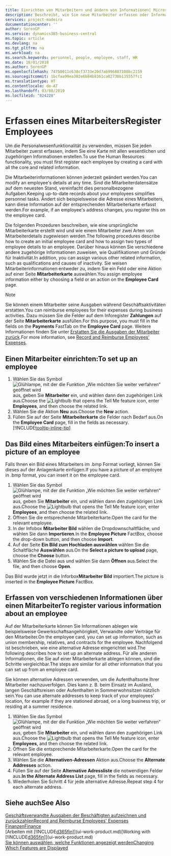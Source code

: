 ```yaml
---
title: Einrichten von Mitarbeitern und ändern von Informationen| Microsoft Docs
description: Beschreibt, wie Sie neue Mitarbeiter erfassen oder Informationen für vorhandene Mitarbeiter bearbeiten.
services: project-madeira
documentationcenter: ''
author: SorenGP
ms.service: dynamics365-business-central
ms.topic: article
ms.devlang: na
ms.tgt_pltfrm: na
ms.workload: na
ms.search.keywords: personnel, people, employee, staff, HR
ms.date: 10/01/2018
ms.author: SorenGP
ms.openlocfilehash: 74750011c638cf3733e20d7ab996887108bc2159
ms.sourcegitcommit: 1bcfaa99ea302e6b84b8361ca02730b135557fc1
ms.translationtype: HT
ms.contentlocale: de-AT
ms.lasthandoff: 03/08/2019
ms.locfileid: "824228"
---
```

# <a name="register-employees"></a><span data-ttu-id="3c270-103">Erfassen eines Mitarbeiters</span><span class="sxs-lookup"><span data-stu-id="3c270-103">Register Employees</span></span>
<span data-ttu-id="3c270-104">Um die Personalwesenfunktionalität zu verwenden, müssen Sie jeden Mitarbeiter zuerst erfassen, indem Sie eine Karte mit allen wesentlichen und zugehörigen Informationen erstellen.</span><span class="sxs-lookup"><span data-stu-id="3c270-104">To use the Human Resources functionality, you must first register each employee by creating a card with all the core and related information.</span></span>

<span data-ttu-id="3c270-105">Die Mitarbeiterinformationen können jederzeit geändert werden.</span><span class="sxs-lookup"><span data-stu-id="3c270-105">You can modify an employee's details at any time.</span></span> <span data-ttu-id="3c270-106">Sind die Mitarbeiterdatensätze auf dem neuesten Stand, vereinfacht dies personalbezogene Aufgaben.</span><span class="sxs-lookup"><span data-stu-id="3c270-106">Keeping up-to-date records about your employees simplifies personnel tasks.</span></span> <span data-ttu-id="3c270-107">Ändert sich beispielsweise die Adresse eines Mitarbeiters, kann diese Information auf der entsprechenden Mitarbeiterkarte erfasst werden.</span><span class="sxs-lookup"><span data-stu-id="3c270-107">For example, if an employee's address changes, you register this on the employee card.</span></span>

<span data-ttu-id="3c270-108">Die folgenden Prozeduren beschreiben, wie eine ursprüngliche Mitarbeiterkarte erstellt wird und wie einem Mitarbeiter zwei Arten von Mitarbeiterdetails zugewiesen werden.</span><span class="sxs-lookup"><span data-stu-id="3c270-108">The following procedures describe how to create an initial employee card and how to assign two types of employee details to an employee.</span></span> <span data-ttu-id="3c270-109">Darüber hinaus können Sie verschiedene andere zugehörige Informationen zuweisen, wie Qualifikationen und Gründe für Inaktivität.</span><span class="sxs-lookup"><span data-stu-id="3c270-109">In addition, you can assign various other related information, such as qualifications and causes of inactivity.</span></span> <span data-ttu-id="3c270-110">Sie weisen Mitarbeiterinformationen entweder zu, indem Sie ein Feld oder eine Aktion auf einer Seite **Mitarbeiterkarte** auswählen.</span><span class="sxs-lookup"><span data-stu-id="3c270-110">You assign employee information either by choosing a field or an action on the **Employee Card** page.</span></span>

> [!NOTE]  
> <span data-ttu-id="3c270-111">Sie können einem Mitarbeiter seine Ausgaben während Geschäftsaktivitäten erstatten.</span><span class="sxs-lookup"><span data-stu-id="3c270-111">You can reimburse employees for their expenses during business activities.</span></span> <span data-ttu-id="3c270-112">Dazu müssen Sie die Felder auf dem Inforegister **Zahlungen** auf der Seite **Mitarbeiterkarte** ausfüllen.</span><span class="sxs-lookup"><span data-stu-id="3c270-112">For this purpose, you must fill in the fields on the **Payments** FastTab on the **Employee Card** page.</span></span> <span data-ttu-id="3c270-113">Weitere Informationen finden Sie unter [Erstatten Sie die Ausgaben der Mitarbeiter zurück](finance-how-record-reimburse-employee-expenses.md).</span><span class="sxs-lookup"><span data-stu-id="3c270-113">For more information, see [Record and Reimburse Employees' Expenses](finance-how-record-reimburse-employee-expenses.md).</span></span>

## <a name="to-set-up-an-employee"></a><span data-ttu-id="3c270-114">Einen Mitarbeiter einrichten:</span><span class="sxs-lookup"><span data-stu-id="3c270-114">To set up an employee</span></span>
1. <span data-ttu-id="3c270-115">Wählen Sie das Symbol ![Glühlampe, mit der die Funktion „Wie möchten Sie weiter verfahren“ geöffnet wird](media/ui-search/search_small.png "Wie möchten Sie weiter verfahren?") aus, geben Sie **Mitarbeiter** ein, und wählen dann den zugehörigen Link aus.</span><span class="sxs-lookup"><span data-stu-id="3c270-115">Choose the ![Lightbulb that opens the Tell Me feature](media/ui-search/search_small.png "Tell me what you want to do") icon, enter **Employees**, and then choose the related link.</span></span>
2. <span data-ttu-id="3c270-116">Wählen Sie die Aktion **Neu** aus.</span><span class="sxs-lookup"><span data-stu-id="3c270-116">Choose the **New** action.</span></span>
3. <span data-ttu-id="3c270-117">Füllen Sie auf der Seite **Mitarbeiterkarte** die Felder nach Bedarf aus.</span><span class="sxs-lookup"><span data-stu-id="3c270-117">On the **Employee Card** page, fill in the fields as necessary.</span></span> [!INCLUDE[tooltip-inline-tip](includes/tooltip-inline-tip_md.md)]

## <a name="to-insert-a-picture-of-an-employee"></a><span data-ttu-id="3c270-118">Das Bild eines Mitarbeiters einfügen:</span><span class="sxs-lookup"><span data-stu-id="3c270-118">To insert a picture of an employee</span></span>
<span data-ttu-id="3c270-119">Falls Ihnen ein Bild eines Mitarbeiters im .bmp Format vorliegt,  können Sie dieses auf der Anlagenkarte einfügen.</span><span class="sxs-lookup"><span data-stu-id="3c270-119">If you have a picture of an employee in .bmp format, you can insert it on the employee card.</span></span>

1. <span data-ttu-id="3c270-120">Wählen Sie das Symbol ![Glühlampe, mit der die Funktion „Wie möchten Sie weiter verfahren“ geöffnet wird](media/ui-search/search_small.png "Wie möchten Sie weiter verfahren?") aus, geben Sie **Mitarbeiter** ein, und wählen dann den zugehörigen Link aus.</span><span class="sxs-lookup"><span data-stu-id="3c270-120">Choose the ![Lightbulb that opens the Tell Me feature](media/ui-search/search_small.png "Tell me what you want to do") icon, enter **Employees**, and then choose the related link.</span></span>
2. <span data-ttu-id="3c270-121">Öffnen Sie die entsprechende Mitarbeiterkarte.</span><span class="sxs-lookup"><span data-stu-id="3c270-121">Open the card for the relevant employee.</span></span>
3. <span data-ttu-id="3c270-122">In der Infobox **Mitarbeiter Bild** wählen die Dropdownschaltfläche, und wählen Sie dann **Importieren**.</span><span class="sxs-lookup"><span data-stu-id="3c270-122">In the **Employee Picture** FactBox, choose the drop-down button, and then choose **Import**.</span></span>
4. <span data-ttu-id="3c270-123">Auf der Seite **Ein Bild zum Hochladen auswählen** wählen Sie die Schaltfläche **Auswählen** aus.</span><span class="sxs-lookup"><span data-stu-id="3c270-123">On the **Select a picture to upload** page, choose the **Choose** button.</span></span>
5. <span data-ttu-id="3c270-124">Wählen Sie die Datei aus und wählen Sie dann **Öffnen** aus.</span><span class="sxs-lookup"><span data-stu-id="3c270-124">Select the file, and then choose **Open**.</span></span>

<span data-ttu-id="3c270-125">Das Bild wurde jetzt in die Inforbox**Mitarbeiter Bild** importiert.</span><span class="sxs-lookup"><span data-stu-id="3c270-125">The picture is inserted in the **Employee Picture** FactBox.</span></span>

## <a name="to-register-various-information-about-an-employee"></a><span data-ttu-id="3c270-126">Erfassen von verschiedenen Informationen über einen Mitarbeiter</span><span class="sxs-lookup"><span data-stu-id="3c270-126">To register various information about an employee</span></span>
<span data-ttu-id="3c270-127">Auf der Mitarbeiterkarte können Sie Informationen ablegen wie beispielsweise Gewerkschaftsangehörigkeit, Verwandte oder Verträge für den Mitarbeiter.</span><span class="sxs-lookup"><span data-stu-id="3c270-127">On the employee card, you can set up information, such as union membership, relatives, and contracts for the employee.</span></span> <span data-ttu-id="3c270-128">Nachfolgend ist beschrieben, wie eine alternative Adresse eingerichtet wird.</span><span class="sxs-lookup"><span data-stu-id="3c270-128">The following describes how to set up an alternate address.</span></span> <span data-ttu-id="3c270-129">Für alle anderen Informationen, die Sie auf einer Mitarbeiterkarte ablegen können, sind die Schritte vergleichbar.</span><span class="sxs-lookup"><span data-stu-id="3c270-129">The steps are similar for all other information that you can set up from an employee card.</span></span>

<span data-ttu-id="3c270-130">Sie können alternative Adressen verwenden, um die Aufenthaltsorte Ihrer Mitarbeiter nachzuverfolgen. Dies kann z. B. beim Einsatz im Ausland, langen Geschäftsreisen oder Aufenthalten in Sommerwohnsitzen nützlich sein.</span><span class="sxs-lookup"><span data-stu-id="3c270-130">You can use alternate addresses to keep track of your employees’ location, for example if they are stationed abroad, on a long business trip, or residing at a summer residence.</span></span>

1. <span data-ttu-id="3c270-131">Wählen Sie das Symbol ![Glühlampe, mit der die Funktion „Wie möchten Sie weiter verfahren“ geöffnet wird](media/ui-search/search_small.png "Wie möchten Sie weiter verfahren?") aus, geben Sie **Mitarbeiter** ein, und wählen dann den zugehörigen Link aus.</span><span class="sxs-lookup"><span data-stu-id="3c270-131">Choose the ![Lightbulb that opens the Tell Me feature](media/ui-search/search_small.png "Tell me what you want to do") icon, enter **Employees**, and then choose the related link.</span></span>
2. <span data-ttu-id="3c270-132">Öffnen Sie die entsprechende Mitarbeiterkarte.</span><span class="sxs-lookup"><span data-stu-id="3c270-132">Open the card for the relevant employee.</span></span>
3. <span data-ttu-id="3c270-133">Wählen Sie die **Alternativen-Adressen** Aktion aus.</span><span class="sxs-lookup"><span data-stu-id="3c270-133">Choose the **Alternate Addresses** action.</span></span>
4. <span data-ttu-id="3c270-134">Füllen Sie auf der Seite **Alternative Adressliste** die notwendigen Felder aus.</span><span class="sxs-lookup"><span data-stu-id="3c270-134">**In the Alternate Address List** page, fill in the fields as necessary.</span></span>
5. <span data-ttu-id="3c270-135">Wiederholen Sie Schritt 4 für jede alternative Adresse.</span><span class="sxs-lookup"><span data-stu-id="3c270-135">Repeat step 4 for each alternate address.</span></span>

## <a name="see-also"></a><span data-ttu-id="3c270-136">Siehe auch</span><span class="sxs-lookup"><span data-stu-id="3c270-136">See Also</span></span>
[<span data-ttu-id="3c270-137">Geschäftsverwandte Ausgaben der Beschäftigten aufzeichnen und zurückzahlen</span><span class="sxs-lookup"><span data-stu-id="3c270-137">Record and Reimburse Employees' Expenses</span></span>](finance-how-record-reimburse-employee-expenses.md)  
[<span data-ttu-id="3c270-138">Finanzen</span><span class="sxs-lookup"><span data-stu-id="3c270-138">Finance</span></span>](finance.md)  
<span data-ttu-id="3c270-139">[Arbeiten mit [!INCLUDE[d365fin](includes/d365fin_md.md)]](ui-work-product.md)</span><span class="sxs-lookup"><span data-stu-id="3c270-139">[Working with [!INCLUDE[d365fin](includes/d365fin_md.md)]](ui-work-product.md)</span></span>  
[<span data-ttu-id="3c270-140">Sie können auswählen, welche Funktionen angezeigt werden</span><span class="sxs-lookup"><span data-stu-id="3c270-140">Changing Which Features are Displayed</span></span>](ui-experiences.md)
